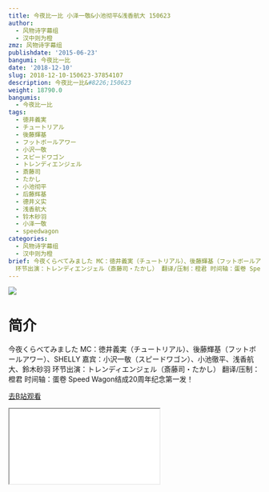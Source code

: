```yaml
---
title: 今夜比一比 小泽一敬&小池彻平&浅香航大 150623
author:
  - 风物诗字幕组
  - 汉中则为橙
zmz: 风物诗字幕组
publishdate: '2015-06-23'
bangumi: 今夜比一比
date: '2018-12-10'
slug: 2018-12-10-150623-37854107
description: 今夜比一比&#8226;150623
weight: 18790.0
bangumis:
  - 今夜比一比
tags:
  - 徳井義実
  - チュートリアル
  - 後藤輝基
  - フットボールアワー
  - 小沢一敬
  - スピードワゴン
  - トレンディエンジェル
  - 斎藤司
  - たかし
  - 小池彻平
  - 后藤辉基
  - 德井义实
  - 浅香航大
  - 铃木砂羽
  - 小泽一敬
  - speedwagon
categories:
  - 风物诗字幕组
  - 汉中则为橙
brief: 今夜くらべてみました MC：徳井義実（チュートリアル）、後藤輝基（フットボールアワー）、SHELLY 嘉宾：小沢一敬（スピードワゴン）、小池徹平、浅香航大、鈴木砂羽
  环节出演：トレンディエンジェル（斎藤司・たかし） 翻译/压制：橙君 时间轴：蛋卷 Speed Wagon结成20周年纪念第一发！
---
```

![](https://i.imgur.com/NTe2jdG.jpg)
# 简介  
今夜くらべてみました
MC：徳井義実（チュートリアル）、後藤輝基（フットボールアワー）、SHELLY
嘉宾：小沢一敬（スピードワゴン）、小池徹平、浅香航大、鈴木砂羽
环节出演：トレンディエンジェル（斎藤司・たかし）
翻译/压制：橙君 时间轴：蛋卷
Speed Wagon结成20周年纪念第一发！  

[去B站观看](https://www.bilibili.com/video/av37854107/)
<div class ="resp-container"><iframe class="testiframe" src="//player.bilibili.com/player.html?aid=37854107"", scrolling="no", allowfullscreen="true" > </iframe></div> 
